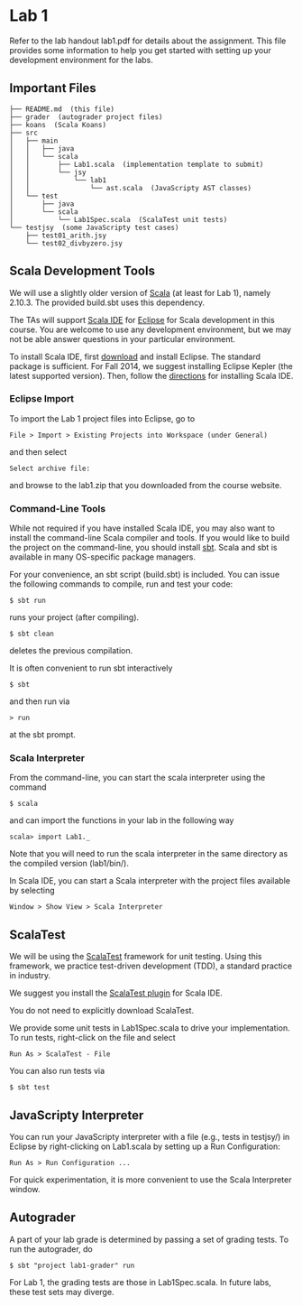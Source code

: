 # Lab 1

Refer to the lab handout lab1.pdf for details about the assignment.  This file provides some information to help you get started with setting up your development environment for the labs.


## Important Files

```
├── README.md  (this file)
├── grader  (autograder project files)
├── koans  (Scala Koans)
├── src
│   ├── main
│   │   ├── java
│   │   └── scala
│   │       ├── Lab1.scala  (implementation template to submit)
│   │       └── jsy
│   │           └── lab1
│   │               └── ast.scala  (JavaScripty AST classes)
│   └── test
│       ├── java
│       └── scala
│           └── Lab1Spec.scala  (ScalaTest unit tests)
└── testjsy  (some JavaScripty test cases)
    ├── test01_arith.jsy
    └── test02_divbyzero.jsy
```

## Scala Development Tools

We will use a slightly older version of [Scala](http://www.scala-lang.org/) (at least for Lab 1), namely 2.10.3. The provided build.sbt uses this dependency.

The TAs will support [Scala IDE](http://scala-ide.org/) for [Eclipse](http://www.eclipse.org/) for Scala development in this course.  You are welcome to use any development environment, but we may not be able answer questions in your particular environment.

To install Scala IDE, first [download](http://www.eclipse.org/downloads/) and install Eclipse.  The standard package is sufficient.  For Fall 2014, we suggest installing Eclipse Kepler (the latest supported version).  Then, follow the [directions](http://scala-ide.org/download/current.html) for installing Scala IDE.

### Eclipse Import

To import the Lab 1 project files into Eclipse, go to

    File > Import > Existing Projects into Workspace (under General)

and then select

    Select archive file:

and browse to the lab1.zip that you downloaded from the course website.

### Command-Line Tools

While not required if you have installed Scala IDE, you may also want to install the command-line Scala compiler and tools.  If you would like to build the project on the command-line, you should install [sbt](http://www.scala-sbt.org/).  Scala and sbt is available in many OS-specific package managers.

For your convenience, an sbt script (build.sbt) is included.  You can issue the following commands to compile, run and test your code:

    $ sbt run
    
runs your project (after compiling).

    $ sbt clean

deletes the previous compilation.

It is often convenient to run sbt interactively

    $ sbt
    
and then run via

    > run

at the sbt prompt.

### Scala Interpreter

From the command-line, you can start the scala interpreter using the command

    $ scala

and can import the functions in your lab in the following way

    scala> import Lab1._

Note that you will need to run the scala interpreter in the same directory as the compiled version (lab1/bin/).

In Scala IDE, you can start a Scala interpreter with the project files available by selecting

    Window > Show View > Scala Interpreter

 
## ScalaTest

We will be using the [ScalaTest](http://www.scalatest.org/) framework for unit testing.  Using this framework, we practice test-driven development (TDD), a standard practice in industry.

We suggest you install the [ScalaTest plugin](http://www.scalatest.org/user_guide/using_scalatest_with_eclipse) for Scala IDE.

You do not need to explicitly download ScalaTest.

We provide some unit tests in Lab1Spec.scala to drive your implementation.  To run tests, right-click on the file and select

    Run As > ScalaTest - File
    
You can also run tests via

    $ sbt test


## JavaScripty Interpreter

You can run your JavaScripty interpreter with a file (e.g., tests in testjsy/) in Eclipse by right-clicking on Lab1.scala by setting up a Run Configuration:

    Run As > Run Configuration ...

For quick experimentation, it is more convenient to use the Scala Interpreter window.


## Autograder

A part of your lab grade is determined by passing a set of grading tests.  To run the autograder, do

    $ sbt "project lab1-grader" run
    
For Lab 1, the grading tests are those in Lab1Spec.scala.  In future labs, these test sets may diverge.
